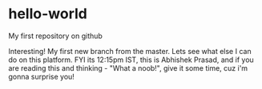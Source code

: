 # hello-world

My first repository on github

Interesting! My first new branch from the master. 
Lets see what else I can do on this platform.
FYI its 12:15pm IST, this is Abhishek Prasad, and if you are reading this and thinking - "What a noob!", give it some time, 
cuz i'm gonna surprise you!
